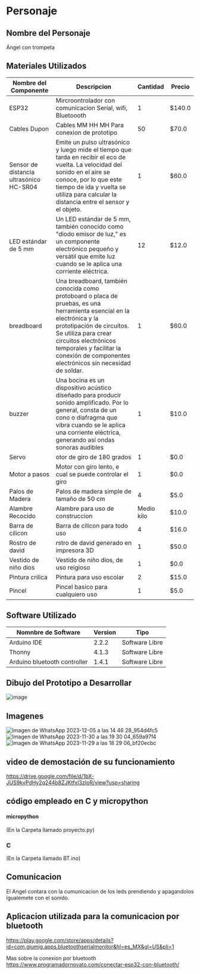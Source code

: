 # Personaje

## Nombre del Personaje
 Ángel con trompeta

## Materiales Utilizados
|Nombre del Componente|Descripcion|Cantidad|Precio|
|-|-|-|-|
|ESP32|Mircroontrolador con comunicacion Serial, wifi, Bluetoooth|1|$140.0|
|Cables Dupon|Cables MM HH MH Para conexion de prototipo|50|$70.0|
|Sensor de distancia ultrasónico HC-SR04|Emite un pulso ultrasónico y luego mide el tiempo que tarda en recibir el eco de vuelta. La velocidad del sonido en el aire se conoce, por lo que este tiempo de ida y vuelta se utiliza para calcular la distancia entre el sensor y el objeto.|1|$60.0|
|LED estándar de 5 mm|Un LED estándar de 5 mm, también conocido como "diodo emisor de luz," es un componente electrónico pequeño y versátil que emite luz cuando se le aplica una corriente eléctrica.|12|$12.0|
|breadboard|Una breadboard, también conocida como protoboard o placa de pruebas, es una herramienta esencial en la electrónica y la prototipación de circuitos. Se utiliza para crear circuitos electrónicos temporales y facilitar la conexión de componentes electrónicos sin necesidad de soldar.|1|$60.0|
|buzzer |Una bocina es un dispositivo acústico diseñado para producir sonido amplificado. Por lo general, consta de un cono o diafragma que vibra cuando se le aplica una corriente eléctrica, generando así ondas sonoras audibles|1|$10.0|
|Servo|otor de giro de 180 grados|1|$0.0|
|Motor a pasos|Motor con giro lento, e cual se puede controlar el giro|1|$0.0|
|Palos de Madera|Palos de madera simple de tamaño de 50 cm|4|$5.0|
|Alambre Recocido|Alambre para uso de construccion|Medio kilo|$10.0|
|Barra de cilicon|Barra de cilicon para todo uso|4|$16.0|
|Rostro de david|rstro de david generado en impresora 3D|1|$50.0|
|Vestido de niño dios|Vestido de niño dios, de uso reigioso|1|$0.0|
|Pintura crilica|Pintura para uso escolar |2|$15.0|
|Pincel|Pincel basico para cualquiero uso|1|$5.0|
## Software Utilizado
|Nomnbre de Software|Version|Tipo|
|-|-|-|
|Arduino IDE|2.2.2|Software Libre|
|Thonny|4.1.3|Software Libre|
|Arduino bluetooth controller|1.4.1|Software Libre|

## Dibujo del Prototipo a Desarrollar
![image](https://github.com/Brayanpower/ITO-PROYECTO/assets/116902837/04e670e0-6e7a-47aa-84b8-e58e8218fb77)
## Imagenes
![Imagen de WhatsApp 2023-12-05 a las 14 46 28_954d4fc5](https://github.com/Brayanpower/ITO-PROYECTO/assets/116902837/28284faf-eb13-4c36-9e09-81dbfc121849)
![Imagen de WhatsApp 2023-11-30 a las 19 30 04_659a97f4](https://github.com/Brayanpower/ITO-PROYECTO/assets/116902837/b66e9ae2-4d05-40ae-82bd-55548a1422d0)
![Imagen de WhatsApp 2023-11-29 a las 18 29 06_bf20ecbc](https://github.com/Brayanpower/ITO-PROYECTO/assets/116902837/d96bfd64-4460-4fd0-a595-90b70754672e)

## video de demostación de su funcionamiento
https://drive.google.com/file/d/1bX-JUS9kvPdHy2q244b8ZJKtfxI3zIoR/view?usp=sharing

## código empleado en C y micropython

#### micropython
(En la Carpeta llamado proyecto.py)
### C
 
(En la Carpeta llamado BT.ino)


## Comunicacion
El Angel contara con la cumunicacion de los leds prendiendo y apagandolos igualemete con el sonido.

## Aplicacion utilizada para la comunicacion por bluetooth
https://play.google.com/store/apps/details?id=com.giumig.apps.bluetoothserialmonitor&hl=es_MX&gl=US&pli=1

Mas sobre la conexion por bluetooth
https://www.programadornovato.com/conectar-esp32-con-bluetooth/

